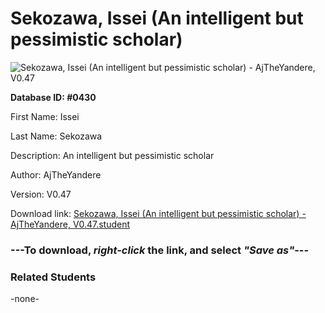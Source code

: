 # Sekozawa, Issei (An intelligent but pessimistic scholar)

<img src="Files/Sekozawa, Issei (An intelligent but pessimistic scholar).png" title="Sekozawa, Issei (An intelligent but pessimistic scholar) - AjTheYandere, V0.47">

**Database ID: #0430**

First Name: Issei

Last Name: Sekozawa

Description: An intelligent but pessimistic scholar

Author: AjTheYandere

Version: V0.47

Download link: <a href="https://raw.githubusercontent.com/Arbiter1223/Daigaku-Gurashi-Custom-Students/master/Files/Student Files/Sekozawa%2C%20Issei%20(An%20intelligent%20but%20pessimistic%20scholar)%20-%20AjTheYandere%2C%20V0.47.student">Sekozawa, Issei (An intelligent but pessimistic scholar) - AjTheYandere, V0.47.student</a>

### ---**To download, _right-click_ the link, and select _"Save as"_**---

### Related Students

-none-
